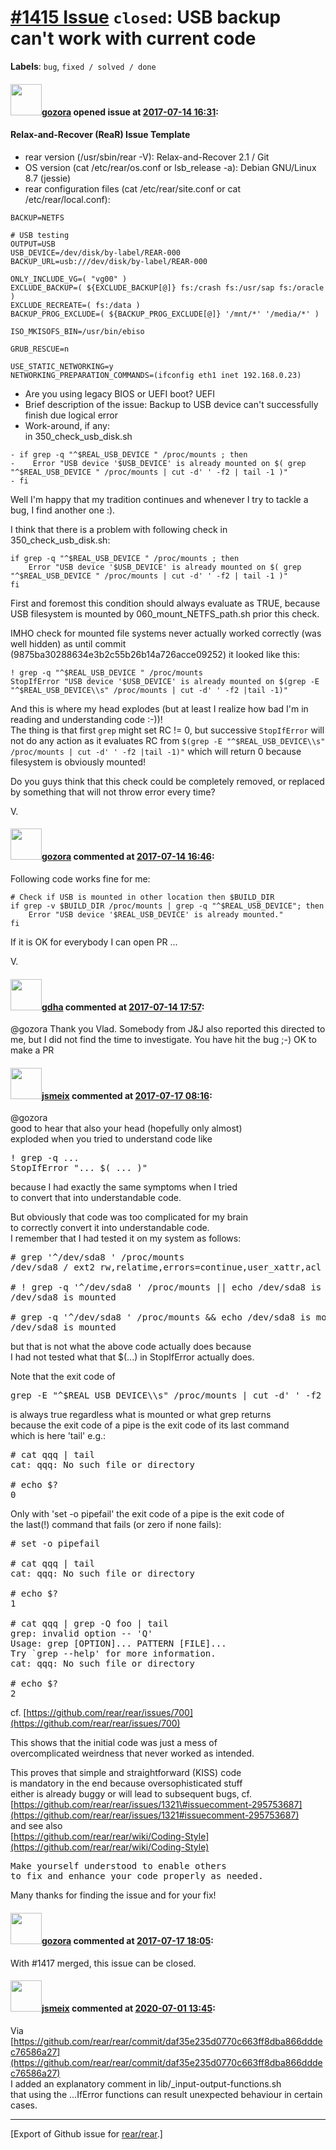 [\#1415 Issue](https://github.com/rear/rear/issues/1415) `closed`: USB backup can't work with current code
==========================================================================================================

**Labels**: `bug`, `fixed / solved / done`

#### <img src="https://avatars.githubusercontent.com/u/12116358?u=1c5ba9dcee5ca3082f03029a7fbe647efd30eb49&v=4" width="50">[gozora](https://github.com/gozora) opened issue at [2017-07-14 16:31](https://github.com/rear/rear/issues/1415):

#### Relax-and-Recover (ReaR) Issue Template

-   rear version (/usr/sbin/rear -V): Relax-and-Recover 2.1 / Git
-   OS version (cat /etc/rear/os.conf or lsb\_release -a): Debian
    GNU/Linux 8.7 (jessie)
-   rear configuration files (cat /etc/rear/site.conf or cat
    /etc/rear/local.conf):

<!-- -->

    BACKUP=NETFS

    # USB testing
    OUTPUT=USB
    USB_DEVICE=/dev/disk/by-label/REAR-000
    BACKUP_URL=usb:///dev/disk/by-label/REAR-000

    ONLY_INCLUDE_VG=( "vg00" )
    EXCLUDE_BACKUP=( ${EXCLUDE_BACKUP[@]} fs:/crash fs:/usr/sap fs:/oracle )
    EXCLUDE_RECREATE=( fs:/data )
    BACKUP_PROG_EXCLUDE=( ${BACKUP_PROG_EXCLUDE[@]} '/mnt/*' '/media/*' )

    ISO_MKISOFS_BIN=/usr/bin/ebiso

    GRUB_RESCUE=n

    USE_STATIC_NETWORKING=y
    NETWORKING_PREPARATION_COMMANDS=(ifconfig eth1 inet 192.168.0.23)

-   Are you using legacy BIOS or UEFI boot? UEFI
-   Brief description of the issue: Backup to USB device can't
    successfully finish due logical error
-   Work-around, if any:  
    in 350\_check\_usb\_disk.sh

<!-- -->

    - if grep -q "^$REAL_USB_DEVICE " /proc/mounts ; then
    -    Error "USB device '$USB_DEVICE' is already mounted on $( grep "^$REAL_USB_DEVICE " /proc/mounts | cut -d' ' -f2 | tail -1 )"
    - fi

Well I'm happy that my tradition continues and whenever I try to tackle
a bug, I find another one :).

I think that there is a problem with following check in
350\_check\_usb\_disk.sh:

    if grep -q "^$REAL_USB_DEVICE " /proc/mounts ; then
        Error "USB device '$USB_DEVICE' is already mounted on $( grep "^$REAL_USB_DEVICE " /proc/mounts | cut -d' ' -f2 | tail -1 )"
    fi

First and foremost this condition should always evaluate as TRUE,
because USB filesystem is mounted by 060\_mount\_NETFS\_path.sh prior
this check.

IMHO check for mounted file systems never actually worked correctly (was
well hidden) as until commit (9875ba30288634e3b2c55b26b14a726acce09252)
it looked like this:

    ! grep -q "^$REAL_USB_DEVICE " /proc/mounts
    StopIfError "USB device '$USB_DEVICE' is already mounted on $(grep -E "^$REAL_USB_DEVICE\\s" /proc/mounts | cut -d' ' -f2 |tail -1)"

And this is where my head explodes (but at least I realize how bad I'm
in reading and understanding code :-))!  
The thing is that first `grep` might set RC != 0, but successive
`StopIfError` will not do any action as it evaluates RC from
`$(grep -E "^$REAL_USB_DEVICE\\s" /proc/mounts | cut -d' ' -f2 |tail -1)"`
which will return 0 because filesystem is obviously mounted!

Do you guys think that this check could be completely removed, or
replaced by something that will not throw error every time?

V.

#### <img src="https://avatars.githubusercontent.com/u/12116358?u=1c5ba9dcee5ca3082f03029a7fbe647efd30eb49&v=4" width="50">[gozora](https://github.com/gozora) commented at [2017-07-14 16:46](https://github.com/rear/rear/issues/1415#issuecomment-315408232):

Following code works fine for me:

    # Check if USB is mounted in other location then $BUILD_DIR
    if grep -v $BUILD_DIR /proc/mounts | grep -q "^$REAL_USB_DEVICE"; then
        Error "USB device '$REAL_USB_DEVICE' is already mounted."
    fi

If it is OK for everybody I can open PR ...

V.

#### <img src="https://avatars.githubusercontent.com/u/888633?u=cdaeb31efcc0048d3619651aa18dd4b76e636b21&v=4" width="50">[gdha](https://github.com/gdha) commented at [2017-07-14 17:57](https://github.com/rear/rear/issues/1415#issuecomment-315425264):

@gozora Thank you Vlad. Somebody from J&J also reported this directed to
me, but I did not find the time to investigate. You have hit the bug ;-)
OK to make a PR

#### <img src="https://avatars.githubusercontent.com/u/1788608?u=925fc54e2ce01551392622446ece427f51e2f0ce&v=4" width="50">[jsmeix](https://github.com/jsmeix) commented at [2017-07-17 08:16](https://github.com/rear/rear/issues/1415#issuecomment-315692391):

@gozora  
good to hear that also your head (hopefully only almost)  
exploded when you tried to understand code like

<pre>
! grep -q ...
StopIfError "... $( ... )"
</pre>

because I had exactly the same symptoms when I tried  
to convert that into understandable code.

But obviously that code was too complicated for my brain  
to correctly convert it into understandable code.  
I remember that I had tested it on my system as follows:

<pre>
# grep '^/dev/sda8 ' /proc/mounts
/dev/sda8 / ext2 rw,relatime,errors=continue,user_xattr,acl 0 0

# ! grep -q '^/dev/sda8 ' /proc/mounts || echo /dev/sda8 is mounted
/dev/sda8 is mounted

# grep -q '^/dev/sda8 ' /proc/mounts && echo /dev/sda8 is mounted
/dev/sda8 is mounted
</pre>

but that is not what the above code actually does because  
I had not tested what that $(...) in StopIfError actually does.

Note that the exit code of

<pre>
grep -E "^$REAL_USB_DEVICE\\s" /proc/mounts | cut -d' ' -f2 | tail
</pre>

is always true regardless what is mounted or what grep returns  
because the exit code of a pipe is the exit code of its last command  
which is here 'tail' e.g.:

<pre>
# cat qqq | tail
cat: qqq: No such file or directory

# echo $?
0
</pre>

Only with 'set -o pipefail' the exit code of a pipe is the exit code
of  
the last(!) command that fails (or zero if none fails):

<pre>
# set -o pipefail

# cat qqq | tail
cat: qqq: No such file or directory

# echo $?
1

# cat qqq | grep -Q foo | tail
grep: invalid option -- 'Q'
Usage: grep [OPTION]... PATTERN [FILE]...
Try `grep --help' for more information.
cat: qqq: No such file or directory

# echo $?
2
</pre>

cf.
[https://github.com/rear/rear/issues/700](https://github.com/rear/rear/issues/700)

This shows that the initial code was just a mess of  
overcomplicated weirdness that never worked as intended.

This proves that simple and straightforward (KISS) code  
is mandatory in the end because oversophisticated stuff  
either is already buggy or will lead to subsequent bugs, cf.  
[https://github.com/rear/rear/issues/1321\#issuecomment-295753687](https://github.com/rear/rear/issues/1321#issuecomment-295753687)  
and see also  
[https://github.com/rear/rear/wiki/Coding-Style](https://github.com/rear/rear/wiki/Coding-Style)

<pre>
Make yourself understood to enable others 
to fix and enhance your code properly as needed.
</pre>

Many thanks for finding the issue and for your fix!

#### <img src="https://avatars.githubusercontent.com/u/12116358?u=1c5ba9dcee5ca3082f03029a7fbe647efd30eb49&v=4" width="50">[gozora](https://github.com/gozora) commented at [2017-07-17 18:05](https://github.com/rear/rear/issues/1415#issuecomment-315834107):

With \#1417 merged, this issue can be closed.

#### <img src="https://avatars.githubusercontent.com/u/1788608?u=925fc54e2ce01551392622446ece427f51e2f0ce&v=4" width="50">[jsmeix](https://github.com/jsmeix) commented at [2020-07-01 13:45](https://github.com/rear/rear/issues/1415#issuecomment-652427681):

Via
[https://github.com/rear/rear/commit/daf35e235d0770c663ff8dba866dddec76586a27](https://github.com/rear/rear/commit/daf35e235d0770c663ff8dba866dddec76586a27)  
I added an explanatory comment in lib/\_input-output-functions.sh  
that using the ...IfError functions can result unexpected behaviour in
certain cases.

------------------------------------------------------------------------

\[Export of Github issue for
[rear/rear](https://github.com/rear/rear).\]
